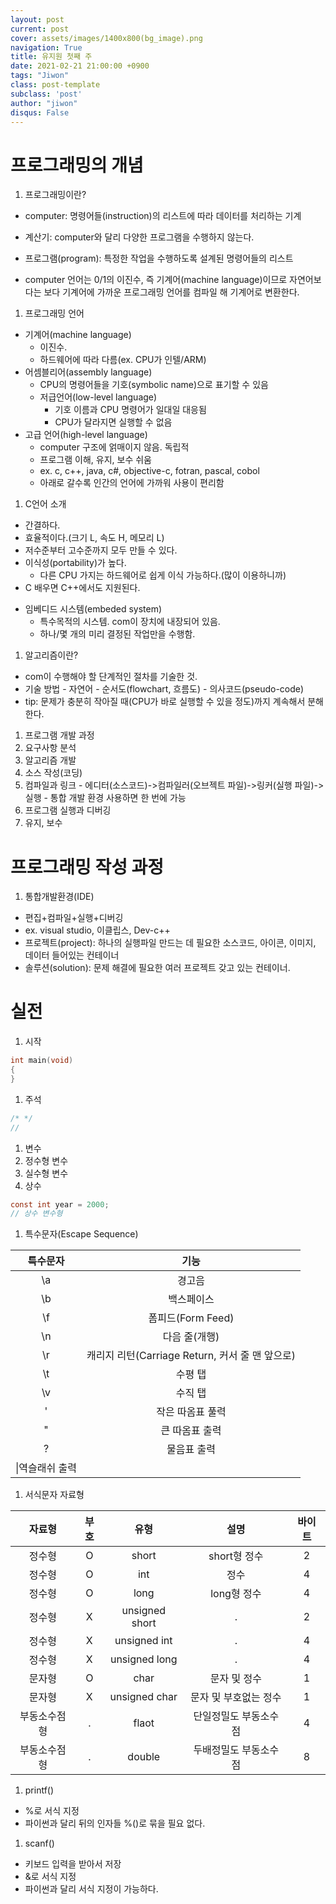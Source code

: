 ```yaml
---
layout: post
current: post
cover: assets/images/1400x800(bg_image).png
navigation: True
title: 유지원 첫째 주
date: 2021-02-21 21:00:00 +0900
tags: "Jiwon"
class: post-template
subclass: 'post'
author: "jiwon"
disqus: False
---
```


# 프로그래밍의 개념
1. 프로그래밍이란?
  - computer: 명령어들(instruction)의 리스트에 따라 데이터를 처리하는 기계
  - 계산기: computer와 달리 다양한 프로그램을 수행하지 않는다.
  - 프로그램(program): 특정한 작업을 수행하도록 설계된 명령어들의 리스트

  - computer 언어는 0/1의 이진수, 즉 기계어(machine language)이므로 자연어보다는 보다 기계어에 가까운 프로그래밍 언어를 컴파일 해 기계어로 변환한다.

1. 프로그래밍 언어
  - 기계어(machine language)
    - 이진수.
    - 하드웨어에 따라 다름(ex. CPU가 인텔/ARM)
  - 어셈블리어(assembly language)
    - CPU의 명령어들을 기호(symbolic name)으로 표기할 수 있음
    - 저급언어(low-level language)
      - 기호 이름과 CPU 명령어가 일대일 대응됨
      - CPU가 달라지면 실행할 수 없음
  - 고급 언어(high-level language)
    - computer 구조에 얽매이지 않음. 독립적
    - 프로그램 이해, 유지, 보수 쉬움
    - ex. c, c++, java, c#, objective-c, fotran, pascal, cobol
    - 아래로 갈수록 인간의 언어에 가까워 사용이 편리함

1. C언어 소개
  - 간결하다.
  - 효율적이다.(크기 L, 속도 H, 메모리 L)
  - 저수준부터 고수준까지 모두 만들 수 있다.
  - 이식성(portability)가 높다.
    - 다른 CPU 가지는 하드웨어로 쉽게 이식 가능하다.(많이 이용하니까)
  - C 배우면 C++에서도 지원된다.
  * 임베디드 시스템(embeded system)
    - 특수목적의 시스템. com이 장치에 내장되어 있음.
    - 하나/몇 개의 미리 결정된 작업만을 수행함.

1. 알고리즘이란?
  - com이 수행해야 할 단계적인 절차를 기술한 것.
  -  기술 방법
    - 자연어
    - 순서도(flowchart, 흐름도)
    - 의사코드(pseudo-code)
  - tip: 문제가 충분히 작아질 때(CPU가 바로 실행할 수 있을 정도)까지 계속해서 분해한다.

1. 프로그램 개발 과정
  1. 요구사항 분석
  1. 알고리즘 개발
  1. 소스 작성(코딩)
  1. 컴파일과 링크
    - 에디터(소스코드)->컴파일러(오브젝트 파일)->링커(실행 파일)->실행
    - 통합 개발 환경 사용하면 한 번에 가능
  1.  프로그램 실행과 디버깅
  1. 유지, 보수

# 프로그래밍 작성 과정
1. 통합개발환경(IDE)
  - 편집+컴파일+실행+디버깅
  - ex. visual studio, 이클립스, Dev-c++
  - 프로젝트(project): 하나의 실행파일 만드는 데 필요한 소스코드, 아이콘, 이미지, 데이터 들어있는 컨테이너
  - 솔루션(solution): 문제 해결에 필요한 여러 프로젝트 갖고 있는 컨테이너.

# 실전
1. 시작
```c
int main(void)
{
}
```
1. 주석
```c
/* */
//
```
1. 변수
  1. 정수형 변수
  1. 실수형 변수
1. 상수
```c
const int year = 2000;
// 상수 변수형
```
1. 특수문자(Escape Sequence)

  |특수문자|기능|
  |:---:|:---:|
  |\a|경고음|
  |\b|백스페이스|
  |\f|폼피드(Form Feed)|
  |\n|다음 줄(개행)|
  |\r|캐리지 리턴(Carriage Return, 커서 줄 맨 앞으로)|
  |\t|수평 탭|
  |\v|수직 탭|
  |\'|작은 따옴표 풀력|
  |\"|큰 따옴표 출력|
  |\?|물음표 출력|
  |\\|역슬래쉬 출력|

1. 서식문자 자료형

  |자료형|부호|유형|설명|바이트|
  |:---:|:---:|:---:|:---:|:---:|
  |정수형|O|short|short형 정수|2|
  |정수형|O|int|정수|4|
  |정수형|O|long|long형 정수|4|
  |정수형|X|unsigned short|.|2|
  |정수형|X|unsigned int|.|4|
  |정수형|X|unsigned long|.|4|
  |문자형|O|char|문자 및 정수|1|
  |문자형|X|unsigned char|문자 및 부호없는 정수|1|
  |부동소수점형|.|flaot|단일정밀도 부동소수점|4|
  |부동소수점형|.|double|두배정밀도 부동소수점|8|

1. printf()
  - %로 서식 지정
  - 파이썬과 달리 뒤의 인자들 %()로 묶을 필요 없다.

1. scanf()
  - 키보드 입력을 받아서 저장
  - &로 서식 지정
  - 파이썬과 달리 서식 지정이 가능하다.
